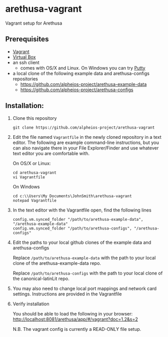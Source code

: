 # arethusa-vagrant
Vagrant setup for Arethusa

## Prerequisites
* [Vagrant](https://www.vagrantup.com/downloads.html)
* [Virtual Box](https://www.virtualbox.org/wiki/Downloads)
* an ssh client 
    * comes with OS/X and Linux. On Windows you can try [Putty](https://www.vagrantup.com/docs/getting-started/)
* a local clone of the following example data and arethusa-configs repositories
    * https://github.com/alpheios-project/arethusa-example-data
    * https://github.com/alpheios-project/arethusa-configs

## Installation:

1. Clone this repository
    ```
    git clone https://github.com/alpheios-project/arethusa-vagrant
    ```

2. Edit the file named `Vagrantfile` in the newly cloned repository in a text editor. The following are example command-line instructions, but you can also navigate there in your File Explorer/Finder and use whatever text editor you are comfortable with.

    On OS/X or Linux:

    ```
    cd arethusa-vagrant
    vi Vagrantfile
    ```

    On Windows

    ```
    cd c:\\Users\My Documents\JohnSmith\arethusa-vagrant
    notepad Vagrantfile
    ```


3. In the text editor with the Vagrantfile open, find the following lines

    ```
    config.vm.synced_folder "/path/to/arethusa-example-data", "/arethusa-example-data"
    config.vm.synced_folder "/path/to/arethusa-configs", "/arethusa-configs"
    ```

4. Edit the paths to your local github clones of the example data and arethusa-configs

    Replace `/path/to/arethusa-example-data` with the path to your local clone of the arethusa-example-data repo.

    Replace `/path/to/arethusa-configs` with the path to your local clone of the canonical-latinLit repo.

5. You may also need to change local port mappings and network card settings. Instructions are provided in the Vagrantfile

6. Verify installation 
   
   You should be able to load the following in your browser: [http://localhost:8081/arethusa/app/#/vagrant?doc=1.2&s=2](http://localhost:8081/arethusa/app/#/vagrant?doc=1.2&s=2)

   N.B. The vagrant config is currently a READ-ONLY file setup.
